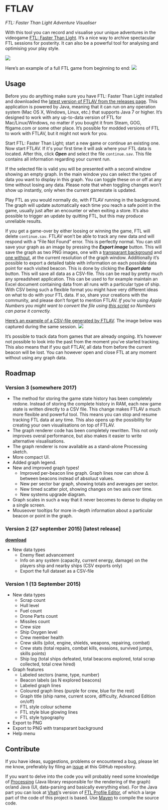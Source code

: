# FTLAV
*FTL: Faster Than Light Adventure Visualiser*

With this tool you can record and visualise your unique adventures in the videogame [FTL: Faster Than Light](http://www.ftlgame.com/). It’s a nice way to archive spectacular FTL sessions for posterity. It can also be a powerful tool for analysing and optimising your play style.

<a href="https://raw.github.com/Niels-NTG/FTLAV/master/img/screenshot1.png"><img src="https://raw.github.com/Niels-NTG/FTLAV/master/img/screenshot1.png"/></a>

Here’s an example of a full FTL game from beginning to end:
<a href="https://raw.github.com/Niels-NTG/FTLAV/master/img/fullgame1.png"><img src="https://raw.github.com/Niels-NTG/FTLAV/master/img/fullgame1.png"/></a>

## Usage
Before you do anything make sure you have FTL: Faster Than Light installed and downloaded the [latest version of FTLAV from the releases page](https://github.com/Niels-NTG/FTLAV/releases). This application is powered by Java, meaning that it can run on any operation system (Mac OS X, Windows, Linux, etc.) that supports Java 7 or higher. It’s designed to work with any up-to-data version of FTL for Mac/Linux/Windows, no matter if you bought it from Steam, GOG, ftlgame.com or some other place. It’s possible for modded versions of FTL to work with FTLAV, but it might not work for you.

Start FTL: Faster Than Light; start a new game or continue an existing one. Now start FTLAV. If it's your first time it will ask where your FTL data is located. After this, click ***Open*** and select the file `continue.sav`. This file contains all information regarding your current run.

If the selected file is valid you will be presented with a second window showing an empty graph. In the main window you can select the types of data you want to display in this graph. You can toggle these on or off at any time without losing any data. Please note that when toggling changes won’t show up instantly, only when the current gamestate is updated.

Play FTL as you would normally do, with FTLAV running in the background. The graph will update automatically each time you reach a safe point in the game, usually just after an encounter or when exiting a store. It’s also possible to trigger an update by quitting FTL, but this may produce unreliable results.

If you get a game-over by either loosing or winning the game, FTL will delete `continue.sav`. FTLAV won’t be able to track any new data and will respond with a “File Not Found” error. This is perfectly normal. You can still save your graph as an image by pressing the ***Export image*** button. This will save the graph as two PNG images, one with a [transparant background](https://raw.github.com/Niels-NTG/FTLAV/master/img/game2alpha.png) and [one without](https://raw.github.com/Niels-NTG/FTLAV/master/img/game2.png), at the current resolution of the graph window. Additionally it’s possible to export a detailed table with information on each possible data point for each visited beacon. This is done by clicking the ***Export data*** button. This will save all data as a CSV-file. This can be read by pretty much any spreadsheet application. This can be used to for example maintain an Excel document containing data from all runs with a particular type of ship. With CSV being such a flexible format you might have very different ideas on what to do with your FTL data. If so, share your creations with the community, and please don’t forget to mention FTLAV. *If you’re using Apple Numbers you might want to convert the file using [this script](http://www.appletips.nl/files/CSVtoTabs-Clipboard.zip) so Numbers can parse it correctly.*

[Here’s an example of a CSV-file generated by FTLAV](https://raw.github.com/Niels-NTG/FTLAV/master/CSVexamples/example(FederationCruiseA-EASY-AE).csv). The image below was captured during the same session.
<a href="https://raw.github.com/Niels-NTG/FTLAV/master/img/game2.png"><img src="https://raw.github.com/Niels-NTG/FTLAV/master/img/game2.png"/></a>

It’s possible to track data from games that are already ongoing. It’s however not possible to look into the past from the moment you’ve started tracking. This also means that if you quit FTLAV, all data from before the current beacon will be lost. You can however open and close FTL at any moment without using any graph data.


## Roadmap

### Version 3 (somewhere 2017)
- The method for storing the game state history has been completely redone. Instead of storing the complete history in RAM, each new game state is written directly to a CSV file. This change makes FTLAV a much more flexible and powerful tool. This means you can stop and resume tracking FTL data at any time. This also opens up the possibility for creating your own visualisations on top of FTLAV.
- The graph renderer code has been completely rewritten. This not only improves overal performance, but also makes it easier to write alternative visualisations.
- The graph renderer is now available as a stand-alone Processing sketch.
- More compact UI.
- Added graph legend.
- New and improved graph types!
	- Improved per-beacon line graph. Graph lines now can show ∆ between beacons instead of absoluut values.
	- New per sector bar graph, showing totals and averages per sector.
	- New timed scatter plot, showing changes on two axis over time.
	- New systems upgrade diagram.
- Graph scales in such a way that it never becomes to dense to display on a single screen.
- Mouseover tooltips for more in-depth information about a particular beacon or point in the graph.

### Version 2 (27 september 2015) [latest release]
**[download](https://github.com/Niels-NTG/FTLAV/releases/tag/v2-alpha)**

- New data types
	- Enemy fleet advancement
	- Info on any system (capacity, current energy, damage) on the players ship and nearby ships (CSV exports only)
	- Export the full dataset as a CSV-file

### Version 1 (13 September 2015)
- New data types
	- Scrap count
	- Hull level
	- Fuel count
	- Drone Parts count
	- Missiles count
	- Crew size
	- Ship Oxygen level
	- Crew member health
	- Crew skills (pilot, engine, shields, weapons, repairing, combat)
	- Crew stats (total repairs, combat kills, evasions, survived jumps, skills points)
	- Ship log (total ships defeated, total beacons explored, total scrap collected, total crew hired)
- Graph features
	- Labeled sectors (name, type, number)
	- Beacon labels (as N explored beacons)
	- Labeled graph lines
	- Coloured graph lines (purple for crew, blue for the rest)
	- Graph title (ship name, current score, difficulty, Advanced Edition on/off)
	- FTL style colour scheme
	- FTL style blue glowing lines
	- FTL style typography
- Export to PNG
- Export to PNG with transparant background
- Help menu

## Contribute
If you have ideas, suggestions, problems or encountered a bug, please let me know, preferably by filing an [issue](https://github.com/Niels-NTG/FTLAV/issues) at this GitHub repository.

If you want to delve into the code you will probably need some knowledge of [Processing](http://processing.github.io/processing-javadocs/core/index.html) (Java library responsible for the rendering of the graph) or/and Java (UI, data-parsing and basically everything else). For the Java part you can look at [Vhati](https://github.com/Vhati)’s version of [FTL Profile Editor](https://github.com/Vhati/ftl-profile-editor), of which a large part of the code of this project is based. Use [Maven](https://maven.apache.org/guides/getting-started/maven-in-five-minutes.html) to compile the source code.
